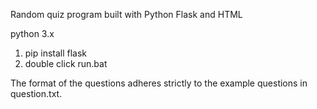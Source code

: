 Random quiz program built with Python Flask and HTML  
  
python 3.x  
1. pip install flask  
2. double click run.bat  
  
The format of the questions adheres strictly to the example questions in question.txt.